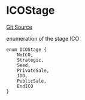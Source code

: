 # ICOStage
[Git Source](https://github.com/BJustCoin/BJustCoin/blob/e7038856495a90d82d025f98c39648e6605afbeb/src/ICOManager.sol)

enumeration of the stage ICO


```solidity
enum ICOStage {
    NoICO,
    Strategic,
    Seed,
    PrivateSale,
    IDO,
    PublicSale,
    EndICO
}
```

